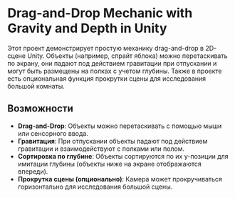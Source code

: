# Drag-and-Drop Mechanic with Gravity and Depth in Unity

Этот проект демонстрирует простую механику drag-and-drop в 2D-сцене Unity. Объекты (например, спрайт яблока) можно перетаскивать по экрану, они падают под действием гравитации при отпускании и могут быть размещены на полках с учетом глубины. Также в проекте есть опциональная функция прокрутки сцены для исследования большой комнаты.

## Возможности
- **Drag-and-Drop**: Объекты можно перетаскивать с помощью мыши или сенсорного ввода.
- **Гравитация**: При отпускании объекты падают под действием гравитации и взаимодействуют с полками или полом.
- **Сортировка по глубине**: Объекты сортируются по их y-позиции для имитации глубины (объекты ниже на экране отображаются впереди).
- **Прокрутка сцены (опционально)**: Камера может прокручиваться горизонтально для исследования большой сцены.
